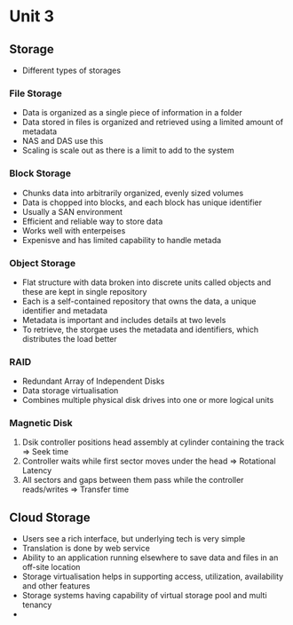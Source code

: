 # Unit 3

## Storage

- Different types of storages

### File Storage

- Data is organized as a single piece of information in a folder
- Data stored in files is organized and retrieved using a limited amount of metadata
- NAS and DAS use this
- Scaling is scale out as there is a limit to add to the system

### Block Storage

- Chunks data into arbitrarily organized, evenly sized volumes
- Data is chopped into blocks, and each block has unique identifier
- Usually a SAN environment
- Efficient and reliable way to store data
- Works well with enterpeises
- Expenisve and has limited capability to handle metada

### Object Storage

- Flat structure with data broken into discrete units called objects and these are kept in single repository
- Each is a self-contained repository that owns the data, a unique identifier and metadata
- Metadata is important and includes details at two levels
- To retrieve, the storgae uses the metadata and identifiers, which distributes the load better

### RAID

- Redundant Array of Independent Disks
- Data storage virtualisation
- Combines multiple physical disk drives into one or more logical units

### Magnetic Disk

1. Dsik controller positions head assembly at cylinder containing the track => Seek time
2. Controller waits while first sector moves under the head => Rotational Latency
3. All sectors and gaps between them pass while the controller reads/writes => Transfer time

## Cloud Storage

- Users see a rich interface, but underlying tech is very simple
- Translation is done by web service
- Ability to an application running elsewhere to save data and files in an off-site location
- Storage virtualisation helps in supporting access, utilization, availability and other features
- Storage systems having capability of virtual storage pool and multi tenancy
-
